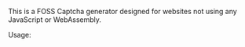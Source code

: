 This is a FOSS Captcha generator designed for websites not using any JavaScript or WebAssembly.

Usage:
